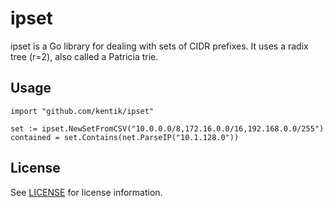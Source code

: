# ipset

ipset is a Go library for dealing with sets of CIDR prefixes.  It uses a radix tree
(r=2), also called a Patricia trie. 

## Usage

```
import "github.com/kentik/ipset"

set := ipset.NewSetFromCSV("10.0.0.0/8,172.16.0.0/16,192.168.0.0/255")
contained = set.Contains(net.ParseIP("10.1.128.0"))
```

## License

See [LICENSE](LICENSE) for license information.
